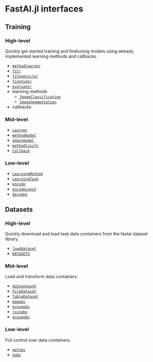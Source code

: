 # FastAI.jl interfaces

## Training

### High-level

Quickly get started training and finetuning models using already implemented learning methods and callbacks.

- [`methodlearner`](#)
- [`fit!`](#)
- [`fitonecycle!`](#)
- [`finetune!`](#)
- [`evaluate!`](#)
- learning methods
    - [`ImageClassification`](#)
    - [`ImageSegmentation`](#)
- callbacks

### Mid-level

- [`Learner`](#)
- [`methodmodel`](#)
- [`adaptmodel`](#)
- [`methodlossfn`](#)
- [`Callback`](#)

### Low-level

- [`LearningMethod`](#)
- [`LearningTask`](#)
- [`encode`](#)
- [`encodeinput`](#)
- [`decodey`](#)

## Datasets

### High-level

Quickly download and load task data containers from the fastai dataset library.

- [`loaddataset`](#)
- [`DATASETS`](#)

### Mid-level

Load and transform data containers.

- [`datasetpath`](#)
- [`FileDataset`](#)
- [`TableDataset`](#)
- [`mapobs`](#)
- [`groupobs`](#)
- [`joinobs`](#)
- [`groupobs`](#)

### Low-level

Full control over data containers.

- [`getobs`](#)
- [`nobs`](#)


